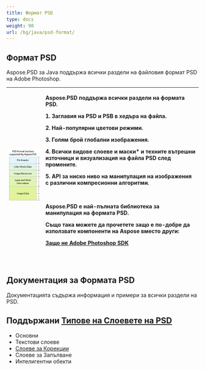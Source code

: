 ```yaml
---
title: Формат PSD
type: docs
weight: 90
url: /bg/java/psd-format/
---
```


## **Формат PSD**
Aspose.PSD за Java поддържа всички раздели на файловия формат PSD на Adobe Photoshop.

|![todo:image_alt_text](psd-file_1.png)|<p>Aspose.PSD поддържа всички раздели на формата PSD.</p><p>1. Заглавия на PSD и PSB в хедъра на файла.</p><p>2. Най-популярни цветови режими.</p><p>3. Голям брой глобални изображения.</p><p>4. Всички видове слоеве и маски* и техните вътрешни източници и визуализация на файла PSD след промените.</p><p>5. API за ниско ниво на манипулация на изображения с различни компресионни алгоритми.</p><p> </p><p>Aspose.PSD е най-пълната библиотека за манипулация на формата PSD.</p><p>Също така можете да прочетете защо е по-добре да използвате компоненти на Aspose вместо други:</p><p>[Защо не Adobe Photoshop SDK](/psd/bg/java/why-not-adobe-photoshop-sdk-html/)</p><p> </p>|
| :- | :- |

## **Документация за Формата PSD**
Документацията съдържа информация и примери за всички раздели на PSD.

## **Поддържани [Типове на Слоевете на PSD](/bg/java/layer-types/)**

- Основни
- Текстови слоеве
- [Слоеве за Корекции](/bg/java/layer-types/adjustment-layer/)
- Слоеве за Запълване
- Интелигентни обекти